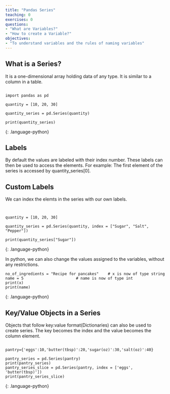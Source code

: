 ```yaml
---
title: "Pandas Series"
teaching: 0
exercises: 0
questions:
- "What are Variables?"
- "How to create a Variable?"
objectives:
- "To understand variables and the rules of naming variables"
---
```


## What is a Series?

It is a one-dimensional array holding data of any type. It is similar to a column in a table.

~~~

import pandas as pd

quantity = [10, 20, 30]

quantity_series = pd.Series(quantity)

print(quantity_series)
~~~
{: .language-python}


## Labels

By default the values are labeled with their index number. These labels can then be used to access the elements. 
For example: The first element of the series is accessed by quantity_series[0].

## Custom Labels

We can index the elemts in the series with our own labels.

~~~


quantity = [10, 20, 30]

quantity_series = pd.Series(quantity, index = ["Sugar", "Salt", "Pepper"])

print(quantity_series["Sugar"])
~~~
{: .language-python}

In python, we can also change the values assigned to the variables, without any restrictions.

~~~
no_of_ingredients = "Recipe for pancakes"    # x is now of type string
name = 5                       # name is now of type int
print(x)
print(name)
~~~
{: .language-python}

## Key/Value Objects in a Series
Objects that follow key:value format(Dictionaries) can also be used to create series. The key becomes the index and the value becomes the column element.

~~~

pantry={'eggs':10,'butter(tbsp)':20,'sugar(oz)':30,'salt(oz)':40}

pantry_series = pd.Series(pantry)
print(pantry_series)
pantry_series_slice = pd.Series(pantry, index = ['eggs', 'butter(tbsp)'])
print(pantry_series_slice)
~~~
{: .language-python}

